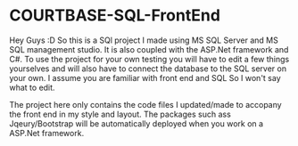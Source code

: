 # COURTBASE-SQL-FrontEnd
Hey Guys :D
So this is a SQl project I made using MS SQL Server and MS SQL management studio. It is also coupled with the ASP.Net framework and C#. To use the project for your own testing you will have to edit a few things yourselves and will also have to connect the database to the SQL server on your own. I assume you are familiar with front end and SQL So I won't say what to edit. 

The project here only contains the code files I updated/made to accopany the front end in my style and layout. The packages such ass Jqeury/Bootstrap will be automatically deployed when you work on a ASP.Net framework. 
